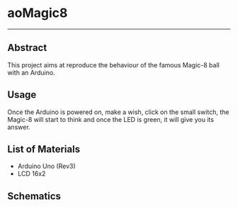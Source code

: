 # aoMagic8

---

## **Abstract**

This project aims at reproduce the behaviour of the famous Magic-8 ball with an Arduino.  


## **Usage**

Once the Arduino is powered on, make a wish, click on the small switch, the Magic-8 will start to think and once the LED is green, it will give you its answer.


## **List of Materials**

- Arduino Uno (Rev3)
- LCD 16x2



## **Schematics**
